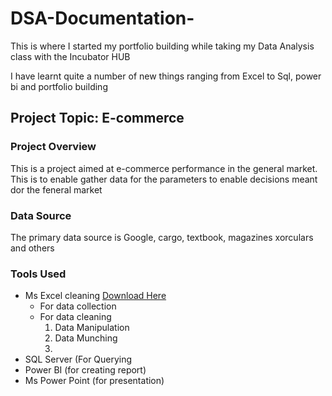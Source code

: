 # DSA-Documentation-
This is where I started my portfolio building while taking my Data Analysis class with the Incubator HUB 

I have learnt quite a number of new things ranging from Excel to Sql, power bi and portfolio building 

## Project Topic: E-commerce 

### Project Overview 
This is a project aimed at e-commerce performance in the general market. This is to enable gather data for the parameters to enable decisions meant dor the feneral market 

### Data Source
The primary data source is Google, cargo, textbook, magazines xorculars and others

### Tools Used 
- Ms Excel cleaning [Download Here](https://www.microsoft.com)
   - For data collection
   - For data cleaning
     1. Data Manipulation
     2. Data Munching
     3. 
- SQL Server (For Querying 
- Power BI (for creating report)
- Ms Power Point (for presentation)
  
  
